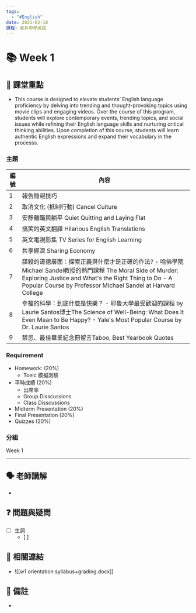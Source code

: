 ```yaml
---
tags:
  - "#English"
date: 2025-02-18
課程: 影片中學英語
---
```


# 📚 Week 1


## 📝 課堂重點
- This course is designed to elevate students’ English language proficiency by delving into trending and thought-provoking topics using movie clips and engaging videos. Over the course of this program, students will explore contemporary events, trending topics, and social issues while refining their English language skills and nurturing critical thinking abilities. Upon completion of this course, students will learn authentic English expressions and expand their vocabulary in the processs.
### 主題
| 編號  | 內容                                                                                                                                                                                                 |
| --- | -------------------------------------------------------------------------------------------------------------------------------------------------------------------------------------------------- |
| 1   | 報告簡報技巧                                                                                                                                                                                             |
| 2   | 取消文化 (抵制行動)  Cancel Culture                                                                                                                                                                        |
| 3   | 安靜離職與躺平  Quiet Quitting and Laying Flat                                                                                                                                                            |
| 4   | 搞笑的英文翻譯  Hilarious English Translations                                                                                                                                                            |
| 5   | 英文電視影集  TV Series for English Learning                                                                                                                                                             |
| 6   | 共享經濟  Sharing Economy                                                                                                                                                                              |
| 7   | 謀殺的道德層面：探索正義與什麼才是正確的作法? - 哈佛學院Michael Sandel教授的熱門課程 The Moral Side of Murder: Exploring Justice and What's the Right Thing to Do - A Popular Course by Professor Michael Sandel at Harvard College |
| 8   | 幸福的科學：到底什麼是快樂？ - 耶魯大學最受歡迎的課程 by Laurie Santos博士The Science of Well-Being: What Does It Even Mean to Be Happy? - Yale's Most Popular Course by Dr. Laurie Santos                                    |
| 9   | 禁忌、最佳畢業紀念冊留言Taboo, Best Yearbook Quotes                                                                                                                                                            |
### Requirement
- Homework: (20%)
	- Toeic 模擬測驗
- 平時成績 (20%)
	- 出席率
	- Group Disscussions
	- Class Disscussions
- Midterm Presentation (20%)
- Final Presentation (20%)
- Quizzes (20%)

### 分組
Week 1

-----

## 🗣️ 老師講解
- 

## ❓ 問題與疑問
- [ ] 生詞
	- [ ] 

## 🔗 相關連結
- ![[w1 orientation syllabus+grading.docx]]

## 📌 備註
- 
